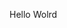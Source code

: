 Hello Wolrd

















































































































































































































































































































































































































































































































































































































































































































































































































































































































































































































































































































































































































































































































































































































































































































































































































































































































































































































































































































































































































































































































































































































































































































































































































































































































































































































































































































































































































































































































































































































































































































































































































































































































































































































































































































































































































































































































































































































































































































































































































































































































































































































































































































































































































































































































































